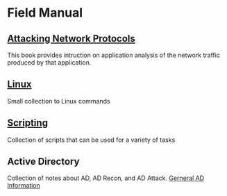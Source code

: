 # Field Manual

## <a href="AP.md" title="Attacking Network Protocols">Attacking Network Protocols<br /></a>
This book provides intruction on application analysis of the network traffic produced by that application.


## <a href="Linux/Linux.md" title=Linux>Linux<br /></a>
Small collection to Linux commands


## <a href="#Scripting">Scripting<br /></a>
Collection of scripts that can be used for a variety of tasks

## Active Directory
Collection of notes about AD, AD Recon, and AD Attack.
[Gerneral AD Information](ActiveDirectory/ActiveDirectory.md)

